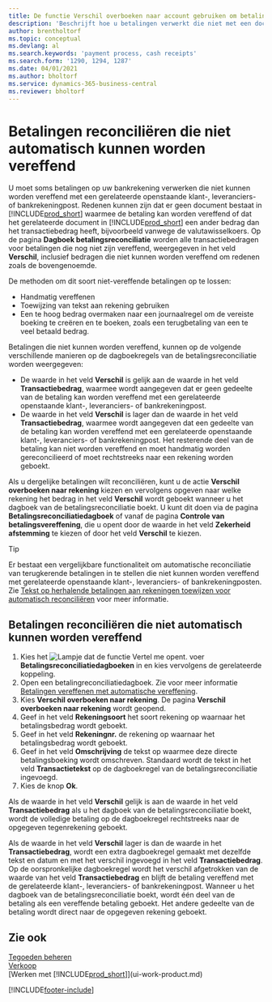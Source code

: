 ```yaml
---
title: De functie Verschil overboeken naar account gebruiken om betalingen te reconciliëren
description: 'Beschrijft hoe u betalingen verwerkt die niet met een document kunnen worden vereffend, bijvoorbeeld wanneer een wisselkoers ertoe leidt dat bedragen verschillen.'
author: brentholtorf
ms.topic: conceptual
ms.devlang: al
ms.search.keywords: 'payment process, cash receipts'
ms.search.form: '1290, 1294, 1287'
ms.date: 04/01/2021
ms.author: bholtorf
ms.service: dynamics-365-business-central
ms.reviewer: bholtorf
---
```

# Betalingen reconciliëren die niet automatisch kunnen worden vereffend
U moet soms betalingen op uw bankrekening verwerken die niet kunnen worden vereffend met een gerelateerde openstaande klant-, leveranciers- of bankrekeningpost. Redenen kunnen zijn dat er geen document bestaat in [!INCLUDE[prod_short](includes/prod_short.md)] waarmee de betaling kan worden vereffend of dat het gerelateerde document in [!INCLUDE[prod_short](includes/prod_short.md)] een ander bedrag dan het transactiebedrag heeft, bijvoorbeeld vanwege de valutawisselkoers. Op de pagina **Dagboek betalingsreconciliatie** worden alle transactiebedragen voor betalingen die nog niet zijn vereffend, weergegeven in het veld **Verschil**, inclusief bedragen die niet kunnen worden vereffend om redenen zoals de bovengenoemde.

De methoden om dit soort niet-vereffende betalingen op te lossen:
* Handmatig vereffenen
* Toewijzing van tekst aan rekening gebruiken
* Een te hoog bedrag overmaken naar een journaalregel om de vereiste boeking te creëren en te boeken, zoals een terugbetaling van een te veel betaald bedrag.

Betalingen die niet kunnen worden vereffend, kunnen op de volgende verschillende manieren op de dagboekregels van de betalingsreconciliatie worden weergegeven:

* De waarde in het veld **Verschil** is gelijk aan de waarde in het veld **Transactiebedrag**, waarmee wordt aangegeven dat er geen gedeelte van de betaling kan worden vereffend met een gerelateerde openstaande klant-, leveranciers- of bankrekeningpost.
* De waarde in het veld **Verschil** is lager dan de waarde in het veld **Transactiebedrag**, waarmee wordt aangegeven dat een gedeelte van de betaling kan worden vereffend met een gerelateerde openstaande klant-, leveranciers- of bankrekeningpost. Het resterende deel van de betaling kan niet worden vereffend en moet handmatig worden gereconcilieerd of moet rechtstreeks naar een rekening worden geboekt.

Als u dergelijke betalingen wilt reconciliëren, kunt u de actie **Verschil overboeken naar rekening** kiezen en vervolgens opgeven naar welke rekening het bedrag in het veld **Verschil** wordt geboekt wanneer u het dagboek van de betalingsreconciliatie boekt. U kunt dit doen via de pagina **Betalingsreconciliatiedagboek** of vanaf de pagina **Controle van betalingsvereffening**, die u opent door de waarde in het veld **Zekerheid afstemming** te kiezen of door het veld **Verschil** te kiezen.

> [!TIP]  
>   Er bestaat een vergelijkbare functionaliteit om automatische reconciliatie van terugkerende betalingen in te stellen die niet kunnen worden vereffend met gerelateerde openstaande klant-, leveranciers- of bankrekeningposten. Zie [Tekst op herhalende betalingen aan rekeningen toewijzen voor automatisch reconciliëren](receivables-how-map-text-recurring-payments-accounts-auto-reconcilliation.md) voor meer informatie.

## Betalingen reconciliëren die niet automatisch kunnen worden vereffend
1. Kies het ![Lampje dat de functie Vertel me opent.](media/ui-search/search_small.png "Vertel me wat u wilt doen") voer **Betalingsreconciliatiedagboeken** in en kies vervolgens de gerelateerde koppeling.
2. Open een betalingreconciliatiedagboek. Zie voor meer informatie [Betalingen vereffenen met automatische vereffening](receivables-how-reconcile-payments-auto-application.md).
3. Kies **Verschil overboeken naar rekening**. De pagina **Verschil overboeken naar rekening** wordt geopend.
4. Geef in het veld **Rekeningsoort** het soort rekening op waarnaar het betalingsbedrag wordt geboekt.
5. Geef in het veld **Rekeningnr.** de rekening op waarnaar het betalingsbedrag wordt geboekt.
6. Geef in het veld **Omschrijving** de tekst op waarmee deze directe betalingsboeking wordt omschreven. Standaard wordt de tekst in het veld **Transactietekst** op de dagboekregel van de betalingsreconciliatie ingevoegd.
7. Kies de knop **Ok**.

Als de waarde in het veld **Verschil** gelijk is aan de waarde in het veld **Transactiebedrag** als u het dagboek van de betalingsreconciliatie boekt, wordt de volledige betaling op de dagboekregel rechtstreeks naar de opgegeven tegenrekening geboekt.

Als de waarde in het veld **Verschil** lager is dan de waarde in het **Transactiebedrag**, wordt een extra dagboekregel gemaakt met dezelfde tekst en datum en met het verschil ingevoegd in het veld **Transactiebedrag**. Op de oorspronkelijke dagboekregel wordt het verschil afgetrokken van de waarde van het veld **Transactiebedrag** en blijft de betaling vereffend met de gerelateerde klant-, leveranciers- of bankrekeningpost. Wanneer u het dagboek van de betalingsreconciliatie boekt, wordt één deel van de betaling als een vereffende betaling geboekt. Het andere gedeelte van de betaling wordt direct naar de opgegeven rekening geboekt.

## Zie ook
[Tegoeden beheren](receivables-manage-receivables.md)  
[Verkoop](sales-manage-sales.md)  
[Werken met [!INCLUDE[prod_short](includes/prod_short.md)]](ui-work-product.md)


[!INCLUDE[footer-include](includes/footer-banner.md)]